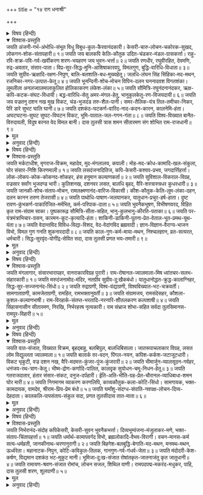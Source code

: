 +++
title = "१४ राग धनाश्री"

+++


<details><summary>विषय (हिन्दी)</summary>

(२५)
</details>

<details open><summary>विश्वास-प्रस्तुति</summary>
जयति अंजनी-गर्भ-अंभोधि-संभूत विधु विबुध-कुल-कैरवानंदकारी।  
केसरी-चारु-लोचन-चकोरक-सुखद, लोकगन-शोक-संतापहारी॥ १॥  
जयति जय बालकपि केलि-कौतुक उदित-चंडकर-मंडल-ग्रासकर्त्ता।  
राहु-रवि-शक्र-पवि-गर्व-खर्वीकरण शरण-भयहरण जय भुवन-भर्त्ता॥ २॥  
जयति रणधीर, रघुवीरहित, देवमणि, रुद्र-अवतार, संसार-पाता।  
विप्र-सुर-सिद्ध-मुनि-आशिषाकारवपु, विमलगुण, बुद्धि-वारिधि-विधाता॥ ३॥  
जयति सुग्रीव-ऋक्षादि-रक्षण-निपुण, बालि-बलशालि-बध-मुख्यहेतू।  
जलधि-लंघन सिंह सिंहिका-मद-मथन, रजनिचर-नगर-उत्पात-केतू॥ ४॥  
जयति भूनन्दिनी-शोच-मोचन विपिन-दलन घननादवश विगतशंका।  
लूमलीला अनलज्वालमालाकुलित होलिकाकरण लंकेश-लंका॥ ५॥  
जयति सौमित्रि-रघुनंदनानंदकर, ऋक्ष-कपि-कटक-संघट-विधायी।  
बद्ध-वारिधि-सेतु अमर-मंगल-हेतु, भानुकुलकेतु-रण-विजयदायी॥ ६॥  
जयति जय वज्रतनु दशन नख मुख विकट, चंड-भुजदंड तरु-शैल-पानी।  
समर-तैलिक-यंत्र तिल-तमीचर-निकर, पेरि डारे सुभट घालि घानी॥ ७॥  
जयति दशकंठ-घटकर्ण-वारिद-नाद-कदन-कारन, कालनेमि-हंता।  
अघटघटना-सुघट सुघट-विघटन विकट, भूमि-पाताल-जल-गगन-गंता॥ ८॥  
जयति विश्व-विख्यात बानैत-विरुदावली, विदुष बरनत वेद विमल बानी।  
दास तुलसी त्रास शमन सीतारमण संग शोभित राम-राजधानी॥ ९॥
</details>

<details><summary>मूल</summary>

जयति अंजनी-गर्भ-अंभोधि-संभूत विधु विबुध-कुल-कैरवानंदकारी।  
केसरी-चारु-लोचन-चकोरक-सुखद, लोकगन-शोक-संतापहारी॥ १॥  
जयति जय बालकपि केलि-कौतुक उदित-चंडकर-मंडल-ग्रासकर्त्ता।  
राहु-रवि-शक्र-पवि-गर्व-खर्वीकरण शरण-भयहरण जय भुवन-भर्त्ता॥ २॥  
जयति रणधीर, रघुवीरहित, देवमणि, रुद्र-अवतार, संसार-पाता।  
विप्र-सुर-सिद्ध-मुनि-आशिषाकारवपु, विमलगुण, बुद्धि-वारिधि-विधाता॥ ३॥  
जयति सुग्रीव-ऋक्षादि-रक्षण-निपुण, बालि-बलशालि-बध-मुख्यहेतू।  
जलधि-लंघन सिंह सिंहिका-मद-मथन, रजनिचर-नगर-उत्पात-केतू॥ ४॥  
जयति भूनन्दिनी-शोच-मोचन विपिन-दलन घननादवश विगतशंका।  
लूमलीला अनलज्वालमालाकुलित होलिकाकरण लंकेश-लंका॥ ५॥  
जयति सौमित्रि-रघुनंदनानंदकर, ऋक्ष-कपि-कटक-संघट-विधायी।  
बद्ध-वारिधि-सेतु अमर-मंगल-हेतु, भानुकुलकेतु-रण-विजयदायी॥ ६॥  
जयति जय वज्रतनु दशन नख मुख विकट, चंड-भुजदंड तरु-शैल-पानी।  
समर-तैलिक-यंत्र तिल-तमीचर-निकर, पेरि डारे सुभट घालि घानी॥ ७॥  
जयति दशकंठ-घटकर्ण-वारिद-नाद-कदन-कारन, कालनेमि-हंता।  
अघटघटना-सुघट सुघट-विघटन विकट, भूमि-पाताल-जल-गगन-गंता॥ ८॥  
जयति विश्व-विख्यात बानैत-विरुदावली, विदुष बरनत वेद विमल बानी।  
दास तुलसी त्रास शमन सीतारमण संग शोभित राम-राजधानी॥ ९॥
</details>

<details><summary>अनुवाद (हिन्दी)</summary>

भावार्थ—हे हनुमान् जी! तुम्हारी जय हो। तुम अंजनीके गर्भरूपी समुद्रसे चन्द्ररूप उत्पन्न होकर देव-कुलरूपी कुमुदोंको प्रफुल्लित करनेवाले हो, पिता केसरीके सुन्दर नेत्ररूपी चकोरोंको आनन्द देनेवाले हो और समस्त लोकोंका शोक-सन्ताप हरनेवाले हो॥ १॥ तुम्हारी जय हो, जय हो। तुमने बचपनमें ही बाललीलासे उदयकालीन प्रचण्ड सूर्यके मण्डलको लाल-लाल खिलौना समझकर निगल लिया था। उस समय तुमने राहु, सूर्य, इन्द्र और वज्रका गर्व चूर्ण कर दिया था। हे शरणागतके भय हरनेवाले! हे विश्वका भरण-पोषण करनेवाले!! तुम्हारी जय हो॥ २॥ तुम्हारी जय हो, तुम रणमें बड़े धीर, सदा श्रीरामजीका हित करनेवाले, देव-शिरोमणि रुद्रके अवतार और संसारके रक्षक हो। तुम्हारा शरीर ब्राह्मण, देवता, सिद्ध और मुनियोंके आशीर्वादका मूर्तिमान् रूप है। तुम निर्मल गुण और बुद्धिके समुद्र तथा विधाता हो॥ ३॥ तुम्हारी जय हो! तुम सुग्रीव तथा रीछ (जाम्बवन्त) आदिकी रक्षा करनेमें कुशल हो। महाबलवान् बालिके मरवानेमें तुम्हीं मुख्य कारण हो। तुम्हीं समुद्र लाँघनेके समय सिंहिका राक्षसीका मर्दन करनेमें सिंहरूप तथा राक्षसोंकी लंकापुरीके लिये धूमकेतु (पुच्छल तारे)-रूप हो॥ ४॥ तुम्हारी जय हो। तुम श्रीसीताजीको रामका सन्देशा सुनाकर उनकी चिन्ता दूर करनेवाले और रावणके अशोकवनको उजाड़नेवाले हो। तुमने अपनेको नि:शंक होकर मेघनादसे ब्रह्मास्त्रमें बँधवा लिया था तथा अपनी पूँछकी लीलासे अग्निकी धधकती हुई लपटोंसे व्याकुल हुए रावणकी लंकामें चारों ओर होली जला दी थी॥ ५॥ तुम्हारी जय हो। तुम श्रीराम-लक्ष्मणको आनन्द देनेवाले, रीछ और बन्दरोंकी सेना इकट्ठी कर समुद्रपर पुल बाँधनेवाले, देवताओंका कल्याण करनेवाले और सूर्यकुल-केतु श्रीरामजीको संग्राममें विजय-लाभ करानेवाले हो॥ ६॥ तुम्हारी जय हो, जय हो। तुम्हारा शरीर, दाँत, नख और विकराल मुख वज्रके समान है। तुम्हारे भुजदण्ड बड़े ही प्रचण्ड हैं, तुम वृक्षों और पर्वतोंको हाथोंपर उठानेवाले हो। तुमने संग्रामरूपी कोल्हूमें राक्षसोंके समूह और बड़े-बड़े योद्धारूपी तिलोंको डाल-डालकर घानीकी तरह पेर डाला॥ ७॥ तुम्हारी जय हो। रावण, कुम्भकर्ण और मेघनादके नाशमें तुम्हीं कारण हो; कपटी कालनेमिको तुम्हींने मारा था। तुम असम्भवको सम्भव और सम्भवको असम्भव कर दिखलानेवाले और बड़े विकट हो। पृथ्वी, पाताल, समुद्र और आकाश सभी स्थानोंमें तुम्हारी अबाधित गति है॥ ८॥ तुम्हारी जय हो। तुम विश्वमें विख्यात हो, वीरताका बाना सदा ही कसे रहते हो। विद्वान् और वेद अपनी विशुद्ध वाणीसे तुम्हारी विरदावलीका वर्णन करते हैं। तुम तुलसीदासके भव-भयको नाश करनेवाले हो और अयोध्यामें सीतारमण श्रीरामजीके साथ सदा शोभायमान रहते हो॥ ९॥
</details>

<details><summary>विषय (हिन्दी)</summary>

(२६)
</details>

<details open><summary>विश्वास-प्रस्तुति</summary>
जयति मर्कटाधीश, मृगराज-विक्रम, महादेव, मुद-मंगलालय, कपाली।  
मोह-मद-क्रोध-कामादि-खल-संकुला, घोर संसार-निशि किरणमाली॥ १॥  
जयति लसदंजनादितिज, कपि-केसरी-कश्यप-प्रभव, जगदार्त्तिहर्त्ता।  
लोक-लोकप-कोक-कोकनद-शोकहर, हंस हनुमान कल्याणकर्ता॥ २॥  
जयति सुविशाल-विकराल-विग्रह, वज्रसार सर्वांग भुजदण्ड भारी।  
कुलिशनख, दशनवर लसत, बालधि बृहद, वैरि-शस्त्रास्त्रधर कुधरधारी॥ ३॥  
जयति जानकी-शोच-संताप-मोचन, रामलक्ष्मणानंद-वारिज-विकासी।  
कीश-कौतुक-केलि-लूम-लंका-दहन, दलन कानन तरुण तेजरासी॥ ४॥  
जयति पाथोधि-पाषाण-जलयानकर, यातुधान-प्रचुर-हर्ष-हाता।  
दुष्ट रावण-कुंभकर्ण-पाकारिजित-मर्मभित्, कर्म-परिपाक-दाता॥ ५॥  
जयति भुवनैकभूषण, विभीषणवरद, विहित कृत राम-संग्राम साका।  
पुष्पकारूढ़ सौमित्रि-सीता-सहित, भानु-कुलभानु-कीरति-पताका॥ ६॥  
जयति पर-यंत्रमंत्राभिचार-ग्रसन, कारमन-कूट-कृत्यादि-हंता।  
शाकिनी-डाकिनी-पूतना-प्रेत-वेताल-भूत-प्रमथ-यूथ-यंता॥ ७॥  
जयति वेदान्तविद विविध-विद्या-विशद, वेद-वेदांगविद ब्रह्मवादी।  
ज्ञान-विज्ञान-वैराग्य-भाजन विभो, विमल गुण गनति शुकनारदादी॥ ८॥  
जयति काल-गुण-कर्म-माया-मथन, निश्चलज्ञान, व्रत-सत्यरत, धर्मचारी।  
सिद्ध-सुरवृंद-योगींद्र-सेवित सदा, दास तुलसी प्रणत भय-तमारी॥ ९॥
</details>

<details><summary>मूल</summary>

जयति मर्कटाधीश, मृगराज-विक्रम, महादेव, मुद-मंगलालय, कपाली।  
मोह-मद-क्रोध-कामादि-खल-संकुला, घोर संसार-निशि किरणमाली॥ १॥  
जयति लसदंजनादितिज, कपि-केसरी-कश्यप-प्रभव, जगदार्त्तिहर्त्ता।  
लोक-लोकप-कोक-कोकनद-शोकहर, हंस हनुमान कल्याणकर्ता॥ २॥  
जयति सुविशाल-विकराल-विग्रह, वज्रसार सर्वांग भुजदण्ड भारी।  
कुलिशनख, दशनवर लसत, बालधि बृहद, वैरि-शस्त्रास्त्रधर कुधरधारी॥ ३॥  
जयति जानकी-शोच-संताप-मोचन, रामलक्ष्मणानंद-वारिज-विकासी।  
कीश-कौतुक-केलि-लूम-लंका-दहन, दलन कानन तरुण तेजरासी॥ ४॥  
जयति पाथोधि-पाषाण-जलयानकर, यातुधान-प्रचुर-हर्ष-हाता।  
दुष्ट रावण-कुंभकर्ण-पाकारिजित-मर्मभित्, कर्म-परिपाक-दाता॥ ५॥  
जयति भुवनैकभूषण, विभीषणवरद, विहित कृत राम-संग्राम साका।  
पुष्पकारूढ़ सौमित्रि-सीता-सहित, भानु-कुलभानु-कीरति-पताका॥ ६॥  
जयति पर-यंत्रमंत्राभिचार-ग्रसन, कारमन-कूट-कृत्यादि-हंता।  
शाकिनी-डाकिनी-पूतना-प्रेत-वेताल-भूत-प्रमथ-यूथ-यंता॥ ७॥  
जयति वेदान्तविद विविध-विद्या-विशद, वेद-वेदांगविद ब्रह्मवादी।  
ज्ञान-विज्ञान-वैराग्य-भाजन विभो, विमल गुण गनति शुकनारदादी॥ ८॥  
जयति काल-गुण-कर्म-माया-मथन, निश्चलज्ञान, व्रत-सत्यरत, धर्मचारी।  
सिद्ध-सुरवृंद-योगींद्र-सेवित सदा, दास तुलसी प्रणत भय-तमारी॥ ९॥
</details>

<details><summary>अनुवाद (हिन्दी)</summary>

भावार्थ—हे हनुमान् जी! तुम्हारी जय हो। तुम बंदरोंके राजा, सिंहके समान पराक्रमी, देवताओंमें श्रेष्ठ, आनन्द और कल्याणके स्थान तथा कपालधारी शिवजीके अवतार हो। मोह, मद, क्रोध, काम आदि दुष्टोंसे व्याप्त घोर संसाररूपी अन्धकारमयी रात्रिके नाश करनेवाले तुम साक्षात् सूर्य हो॥ १॥ तुम्हारी जय हो। तुम्हारा जन्म अंजनीरूपी अदिति (देवमाता) और वानरोंमें सिंहके समान केसरीरूपी कश्यपसे हुआ है। तुम जगत् के कष्टोंको हरनेवाले हो तथा लोक और लोकपालरूपी चकवा-चकवी और कमलोंका शोक नाश करनेवाले साक्षात् कल्याण-मूर्ति सूर्य हो॥ २॥ तुम्हारी जय हो। तुम्हारा शरीर बड़ा विशाल और भयंकर है, प्रत्येक अंग वज्रके समान है, भुजदण्ड बड़े भारी हैं तथा वज्रके समान नख और सुन्दर दाँत शोभित हो रहे हैं। तुम्हारी पूँछ बड़ी लम्बी है, शत्रुओंके संहारके लिये तुम अनेक प्रकारके अस्त्र, शस्त्र और पर्वतोंको लिये रहते हो॥ ३॥ तुम्हारी जय हो। तुम श्रीसीताजीके शोक-सन्तापका नाश करनेवाले और श्रीराम-लक्ष्मणके आनन्दरूपी कमलोंको प्रफुल्लित करनेवाले हो। बन्दर-स्वभावसे खेलमें ही पूँछसे लंका जला देनेवाले, अशोक-वनको उजाड़नेवाले, तरुण तेजके पुंज मध्याह्नकालके सूर्यरूप हो॥ ४॥ तुम्हारी जय हो। तुम समुद्रपर पत्थरका पुल बाँधनेवाले, राक्षसोंके महान् आनन्दके नाश करनेवाले तथा दुष्ट रावण, कुम्भकर्ण और मेघनादके मर्म-स्थानोंको तोड़कर उनके कर्मोंका फल देनेवाले हो॥ ५॥ तुम्हारी जय हो। तुम त्रिभुवनके भूषण हो, विभीषणको राम-भक्तिका वर देनेवाले हो और रणमें श्रीरामजीके साथ बड़े-बड़े काम करनेवाले हो। लक्ष्मण और सीताजीसहित पुष्पक-विमानपर विराजमान सूर्यकुलके सूर्य श्रीरामजीकी कीर्ति-पताका तुम्हीं हो॥ ६॥ तुम्हारी जय हो। तुम शत्रुओंद्वारा किये जानेवाले यन्त्र-मन्त्र ओर अभिचार (मोहन-उच्चाटन आदि प्रयोगों तथा जादू-टोने)-को ग्रसनेवाले तथा गुप्त मारण-प्रयोग और प्राणनाशिनी कृत्या आदि क्रूर देवियोंका नाश करनेवाले हो। शाकिनी, डाकिनी, पूतना, प्रेत, वेताल, भूत और प्रमथ आदि भयानक जीवोंके नियन्त्रण-कर्ता शासक हो॥ ७॥ तुम्हारी जय हो। तुम वेदान्तके जाननेवाले, नाना प्रकारकी विद्याओंमें विशारद, चार वेद और छ: वेदांग (शिक्षा, कल्प, व्याकरण, निरुक्त, छन्द और ज्योतिष)-के ज्ञाता तथा शुद्ध ब्रह्मके स्वरूपका निरूपण करनेवाले हो। ज्ञान, विज्ञान और वैराग्यके पात्र हो अर्थात् तुम्हींने इनको अच्छी तरहसे जाना है। तुम समर्थ हो। इसीसे शुकदेव और नारद आदि देवर्षि सदा तुम्हारी निर्मल गुणावली गाया करते हैं॥ ८॥ तुम्हारी जय हो। तुम काल (दिन, घड़ी, पल आदि), त्रिगुण (सत्त्व, रज, तम), कर्म (संचित, प्रारब्ध, क्रियमाण) और मायाका नाश करनेवाले हो। तुम्हारा ज्ञानरूप व्रत सदा निश्चल है तथा तुम सत्यपरायण और धर्मका आचरण करनेवाले हो। सिद्ध, देवगण और योगिराज सदा तुम्हारी सेवा किया करते हैं। हे भव-भयरूपी अन्धकारका नाश करनेवाले सूर्य! यह दास तुलसी तुम्हारी शरण है॥ ९॥
</details>

<details><summary>विषय (हिन्दी)</summary>

(२७)
</details>

<details open><summary>विश्वास-प्रस्तुति</summary>
जयति मंगलागार, संसारभारापहर, वानराकारविग्रह पुरारी।  
राम-रोषानल-ज्वालमाला-मिष ध्वांतचर-सलभ-संहारकारी॥ १॥  
जयति मरुदंजनामोद-मंदिर, नतग्रीव सुग्रीव-दु:खैकबंधो।  
यातुधानोद्धत-क्रुद्ध-कालाग्निहर, सिद्ध-सुर-सज्जनानंद-सिंधो॥ २॥  
जयति रुद्राग्रणी, विश्व-वंद्याग्रणी, विश्वविख्यात-भट-चक्रवर्ती।  
सामगाताग्रणी, कामजेताग्रणी, रामहित, रामभक्तानुवर्ती॥ ३॥  
जयति संग्रामजय, रामसंदेसहर, कौशला-कुशल-कल्याणभाषी।  
राम-विरहार्क-संतप्त-भरतादि-नरनारि-शीतलकरण कल्पशाषी॥ ४॥  
जयति सिंहासनासीन सीतारमण, निरखि, निर्भरहरष नृत्यकारी।  
राम संभ्राज शोभा-सहित सर्वदा तुलसिमानस-रामपुर-विहारी॥ ५॥
</details>

<details><summary>मूल</summary>

जयति मंगलागार, संसारभारापहर, वानराकारविग्रह पुरारी।  
राम-रोषानल-ज्वालमाला-मिष ध्वांतचर-सलभ-संहारकारी॥ १॥  
जयति मरुदंजनामोद-मंदिर, नतग्रीव सुग्रीव-दु:खैकबंधो।  
यातुधानोद्धत-क्रुद्ध-कालाग्निहर, सिद्ध-सुर-सज्जनानंद-सिंधो॥ २॥  
जयति रुद्राग्रणी, विश्व-वंद्याग्रणी, विश्वविख्यात-भट-चक्रवर्ती।  
सामगाताग्रणी, कामजेताग्रणी, रामहित, रामभक्तानुवर्ती॥ ३॥  
जयति संग्रामजय, रामसंदेसहर, कौशला-कुशल-कल्याणभाषी।  
राम-विरहार्क-संतप्त-भरतादि-नरनारि-शीतलकरण कल्पशाषी॥ ४॥  
जयति सिंहासनासीन सीतारमण, निरखि, निर्भरहरष नृत्यकारी।  
राम संभ्राज शोभा-सहित सर्वदा तुलसिमानस-रामपुर-विहारी॥ ५॥
</details>

<details><summary>अनुवाद (हिन्दी)</summary>

भावार्थ— हे हनुमान् जी! तुम्हारी जय हो। तुम कल्याणके स्थान, संसारके भारको हरनेवाले, बन्दरके आकारमें साक्षात् शिवस्वरूप हो। तुम राक्षसरूपी पतंगोंको भस्म करनेवाली श्रीरामचन्द्रजीके क्रोधरूपी अग्निकी ज्वालमालाके मूर्तिमान् स्वरूप हो॥ १॥ तुम्हारी जय हो। तुम पवन और अंजनी देवीके आनन्दके स्थान हो। नीची गर्दन किये हुए, दु:खी सुग्रीवके दु:खमें तुम सच्चे बन्धुके समान सहायक हुए थे। तुम राक्षसोंके कराल क्रोधरूपी प्रलयकालकी अग्निका नाश करनेवाले और सिद्ध, देवता तथा सज्जनोंके लिये आनन्दके समुद्र हो॥ २॥ तुम्हारी जय हो। तुम एकादश रुद्रोंमें और जगत्पूज्य ज्ञानियोंमें अग्रगण्य हो, संसारभरके शूरवीरोंके प्रसिद्ध सम्राट् हो। तुम सामवेदका गान करनेवालोंमें और कामदेवको जीतनेवालोंमें सबसे श्रेष्ठ हो। तुम श्रीरामजीके हितकारी और श्रीराम-भक्तोंके साथ रहनेवाले रक्षक हो॥ ३॥ तुम्हारी जय हो। तुम संग्राममें विजय पानेवाले, श्रीरामजीका सन्देशा (सीताजीके पास) पहुँचानेवाले और अयोध्याका कुशल-मंगल (श्रीरघुनाथजीसे) कहनेवाले हो। तुम श्रीरामजीके वियोगरूपी सूर्यसे जलते हुए भरत आदि अयोध्यावासी नर-नारियोंका ताप मिटानेके लिये कल्पवृक्ष हो॥ ४॥ तुम्हारी जय हो। तुम श्रीरामजीको राज्य-सिंहासनपर विराजमान देख, आनन्दमें विह्वल होकर नाचनेवाले हो। जैसे श्रीरामजी अयोध्यामें सिंहासनपर विराजित हो शोभा पा रहे थे, वैसे ही तुम इस तुलसीदासकी मानसरूपी अयोध्यामें सदा विहार करते रहो॥ ५॥
</details>

<details><summary>विषय (हिन्दी)</summary>

(२८)
</details>

<details open><summary>विश्वास-प्रस्तुति</summary>
जयति वात-संजात, विख्यात विक्रम, बृहद्बाहु, बलबिपुल, बालधिबिसाला।  
जातरूपाचलाकार विग्रह, लसत लोम विद्युल्लता ज्वालमाला॥ १॥  
जयति बालार्क वर-वदन, पिंगल-नयन, कपिश-कर्कश-जटाजूटधारी।  
विकट भृकुटी, वज्र दशन नख, वैरि-मदमत्त-कुंजर-पुंज-कुंजरारी॥ २॥  
जयति भीमार्जुन-व्यालसूदन-गर्वहर, धनंजय-रथ-त्राण-केतू।  
भीष्म-द्रोण-कर्णादि-पालित, कालदृक सुयोधन-चमू-निधन-हेतू॥ ३॥  
जयति गतराजदातार, हंतार संसार-संकट, दनुज-दर्पहारी।  
ईति-अति-भीति-ग्रह-प्रेत-चौरानल-व्याधिबाधा-शमन घोर मारी॥ ४॥  
जयति निगमागम व्याकरण करणलिपि, काव्यकौतुक-कला-कोटि-सिंधो।  
सामगायक, भक्त-कामदायक, वामदेव, श्रीराम-प्रिय-प्रेम बंधो॥ ५॥  
जयति घर्मांशु-संदग्ध-संपाति-नवपक्ष-लोचन-दिव्य-देहदाता।  
कालकलि-पापसंताप-संकुल सदा, प्रणत तुलसीदास तात-माता॥ ६॥
</details>

<details><summary>मूल</summary>

जयति वात-संजात, विख्यात विक्रम, बृहद्बाहु, बलबिपुल, बालधिबिसाला।  
जातरूपाचलाकार विग्रह, लसत लोम विद्युल्लता ज्वालमाला॥ १॥  
जयति बालार्क वर-वदन, पिंगल-नयन, कपिश-कर्कश-जटाजूटधारी।  
विकट भृकुटी, वज्र दशन नख, वैरि-मदमत्त-कुंजर-पुंज-कुंजरारी॥ २॥  
जयति भीमार्जुन-व्यालसूदन-गर्वहर, धनंजय-रथ-त्राण-केतू।  
भीष्म-द्रोण-कर्णादि-पालित, कालदृक सुयोधन-चमू-निधन-हेतू॥ ३॥  
जयति गतराजदातार, हंतार संसार-संकट, दनुज-दर्पहारी।  
ईति-अति-भीति-ग्रह-प्रेत-चौरानल-व्याधिबाधा-शमन घोर मारी॥ ४॥  
जयति निगमागम व्याकरण करणलिपि, काव्यकौतुक-कला-कोटि-सिंधो।  
सामगायक, भक्त-कामदायक, वामदेव, श्रीराम-प्रिय-प्रेम बंधो॥ ५॥  
जयति घर्मांशु-संदग्ध-संपाति-नवपक्ष-लोचन-दिव्य-देहदाता।  
कालकलि-पापसंताप-संकुल सदा, प्रणत तुलसीदास तात-माता॥ ६॥
</details>

<details><summary>अनुवाद (हिन्दी)</summary>

भावार्थ—हे हनुमान् जी! तुम्हारी जय हो। तुम पवनसे उत्पन्न हुए हो, तुम्हारा पराक्रम प्रसिद्ध है। तुम्हारी भुजाएँ बड़ी विशाल हैं, तुम्हारा बल अपार है। तुम्हारी पूँछ बड़ी लम्बी है। तुम्हारा शरीर सुमेरु-पर्वतके समान विशाल एवं तेजस्वी है। तुम्हारी रोमावली बिजलीकी रेखा अथवा ज्वालाओंकी मालाके समान जगमगा रही है॥ १॥ तुम्हारी जय हो। तुम्हारा मुख उदयकालीन सूर्यके समान सुन्दर है, नेत्र पीले हैं। तुम्हारे सिरपर भूरे रंगकी कठोर जटाओंका जूड़ा बँधा हुआ है। तुम्हारी भौंहें टेढ़ी हैं। तुम्हारे दाँत और नख वज्रके समान हैं, तुम शत्रुरूपी मदमत्त हाथियोंके दलको विदीर्ण करनेवाले सिंहके समान हो॥ २॥ तुम्हारी जय हो। तुम भीमसेन, अर्जुन और गरुड़के गर्वको हरनेवाले तथा अर्जुनके रथकी पताकापर बैठकर उसकी रक्षा करनेवाले हो। तुम भीष्मपितामह, द्रोणाचार्य और कर्ण आदिसे रक्षित कालकी दृष्टिके समान भयानक, दुर्योधनकी महान् सेनाका नाश करनेमें मुख्य कारण हो॥ ३॥ तुम्हारी जय हो। तुम सुग्रीवके गये हुए राज्यको फिरसे दिलानेवाले, संसारके संकटोंका नाश करनेवाले और दानवोंके दर्पको चूर्ण करनेवाले हो। तुम अतिवृष्टि, अनावृष्टि, टिड्डी, चूहे, पक्षी और राज्यके आक्रमणरूप खेतीमें बाधक छ: प्रकारकी ईति, महाभाव, ग्रह, प्रेत, चोर, अग्निकाण्ड, रोग, बाधा और महामारी आदि क्लेशोंके नाश करनेवाले हो॥ ४॥ तुम्हारी जय हो। तुम वेद, शास्त्र और व्याकरणपर भाष्य लिखनेवाले और काव्यके कौतुक तथा करोड़ों कलाओंके समुद्र हो। तुम सामवेदका गान करनेवाले, भक्तोंकी कामना पूर्ण करनेवाले साक्षात् शिवरूप हो और श्रीरामके प्यारे प्रेमी बन्धु हो॥ ५॥ तुम्हारी जय हो। तुम सूर्यसे जले हुए सम्पाती नामक (जटायुके भाई) गृध्रको नये पंख, नेत्र और दिव्य शरीरके देनेवाले हो और कलिकालके पाप-सन्तापोंसे पूर्ण इस शरणागत तुलसीदासके माता-पिता हो॥ ६॥
</details>

<details><summary>विषय (हिन्दी)</summary>

(२९)
</details>

<details open><summary>विश्वास-प्रस्तुति</summary>
जयति निर्भरानंद-संदोह कपिकेसरी, केसरी-सुवन भुवनैकभर्त्ता।  
दिव्यभूम्यंजना-मंजुलाकर-मणे, भक्त-संताप-चिंतापहर्त्ता॥ १॥  
जयति धर्मार्थ-कामापवर्गद विभो, ब्रह्मलोकादि-वैभव-विरागी।  
वचन-मानस-कर्म सत्य-धर्मव्रती, जानकीनाथ-चरणानुरागी॥ २॥  
जयति बिहगेश-बलबुद्धि-बेगाति-मद-मथन, मनमथ-मथन, ऊर्ध्वरेता।  
महानाटक-निपुन, कोटि-कविकुल-तिलक, गानगुण-गर्व-गंधर्व-जेता॥ ३॥  
जयति मंदोदरी-केश-कर्षण, विद्यमान दशकंठ भट-मुकुट मानी।  
भूमिजा-दु:ख-संजात रोषांतकृत-जातनाजंतु कृत जातुधानी॥ ४॥  
जयति रामायण-श्रवण-संजात रोमांच, लोचन सजल, शिथिल वाणी।  
रामपदपद्म-मकरंद-मधुकर, पाहि, दास तुलसी शरण, शूलपाणी॥ ५॥
</details>

<details><summary>मूल</summary>

जयति निर्भरानंद-संदोह कपिकेसरी, केसरी-सुवन भुवनैकभर्त्ता।  
दिव्यभूम्यंजना-मंजुलाकर-मणे, भक्त-संताप-चिंतापहर्त्ता॥ १॥  
जयति धर्मार्थ-कामापवर्गद विभो, ब्रह्मलोकादि-वैभव-विरागी।  
वचन-मानस-कर्म सत्य-धर्मव्रती, जानकीनाथ-चरणानुरागी॥ २॥  
जयति बिहगेश-बलबुद्धि-बेगाति-मद-मथन, मनमथ-मथन, ऊर्ध्वरेता।  
महानाटक-निपुन, कोटि-कविकुल-तिलक, गानगुण-गर्व-गंधर्व-जेता॥ ३॥  
जयति मंदोदरी-केश-कर्षण, विद्यमान दशकंठ भट-मुकुट मानी।  
भूमिजा-दु:ख-संजात रोषांतकृत-जातनाजंतु कृत जातुधानी॥ ४॥  
जयति रामायण-श्रवण-संजात रोमांच, लोचन सजल, शिथिल वाणी।  
रामपदपद्म-मकरंद-मधुकर, पाहि, दास तुलसी शरण, शूलपाणी॥ ५॥
</details>

<details><summary>अनुवाद (हिन्दी)</summary>

भावार्थ—हे हनुमान् जी! तुम्हारी जय हो। तुम पूर्ण आनन्दके समूह, वानरोंमें साक्षात् केसरी सिंह (बबर शेर), केसरीके पुत्र और संसारके एकमात्र भरण-पोषण करनेवाले हो। तुम अंजनीरूपी दिव्य भूमिकी सुन्दर खानिसे निकली हुई मनोहर मणि हो और भक्तोंके सन्ताप और चिन्ताओंको सदा नाश करते हो॥ १॥ हे विभो! तुम्हारी जय हो। तुम धर्म, अर्थ, काम और मोक्षके देनेवाले हो, ब्रह्मलोकतकके समस्त भोग-ऐश्वर्योंमें वैराग्यवान् हो। मन, वचन और कर्मसे सत्यरूप धर्मके व्र्रतका पालन करनेवाले हो और श्रीजानकीनाथ रामजीके चरणोंके परम प्रेमी हो॥ २॥ तुम्हारी जय हो। तुम गरुड़के बल, बुद्धि और वेगके बड़े भारी गर्वको खर्व करनेवाले तथा कामदेवके नाश करनेवाले बाल-ब्रह्मचारी हो, तुम बड़े-बड़े नाटकोंके निर्माण और अभिनयमें निपुण हो, करोड़ों महाकवियोंके कुलशिरोमणि और गान-विद्याका गर्व करनेवाले विजय पानेवाले हो॥ ३॥ तुम्हारी जय हो। तुम वीरोंके मुकुटमणि, महा अभिमानी रावणके सामने उसकी स्त्री मन्दोदरीके बाल खींचनेवाले हो। तुमने श्रीजानकीजीके दु:खको देखकर उत्पन्न हुए क्रोधके वश हो राक्षसियोंको ऐसा क्लेश दिया जैसा यमराज पापी प्राणियोंको दिया करता है॥ ४॥ तुम्हारी जय हो। श्रीरामजीका चरित्र सुनते ही तुम्हारा शरीर पुलकित हो जाता है, तुम्हारे नेत्रोंमें प्रेमके आँसू भर आते हैं और तुम्हारी वाणी गद्‍गद हो जाती है। हे श्रीरामके चरण-कमल-परागके रसिक भौंरे! हे हनुमान्-रूपी त्रिशूलधारी शिव! यह दास तुलसी तुम्हारी शरण है, इसकी रक्षा करो॥ ५॥
</details>
